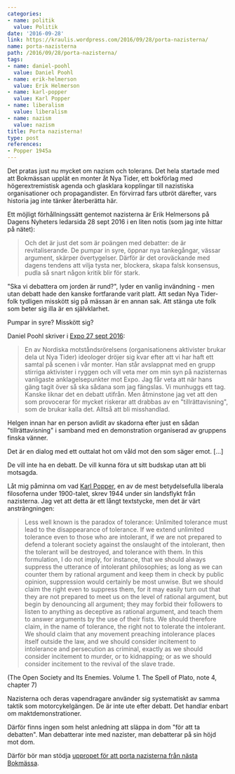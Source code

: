 ```yaml
---
categories:
- name: politik
  value: Politik
date: '2016-09-28'
link: https://kraulis.wordpress.com/2016/09/28/porta-nazisterna/
name: porta-nazisterna
path: /2016/09/28/porta-nazisterna/
tags:
- name: daniel-poohl
  value: Daniel Poohl
- name: erik-helmerson
  value: Erik Helmerson
- name: karl-popper
  value: Karl Popper
- name: liberalism
  value: liberalism
- name: nazism
  value: nazism
title: Porta nazisterna!
type: post
references:
- Popper 1945a
---
```

Det pratas just nu mycket om nazism och tolerans. Det hela startade med att Bokmässan upplät en monter åt Nya Tider, ett bokförlag med högerextremistisk agenda och glasklara kopplingar till nazistiska organisationer och propagandister. En förvirrad fars utbröt därefter, vars historia jag inte tänker återberätta här.

Ett möjligt förhållningssätt gentemot nazisterna är Erik Helmersons på Dagens Nyheters ledarsida 28 sept 2016 i en liten notis (som jag inte hittar på nätet):

> Och det är just det som är poängen med debatter: de är revitaliserande. De pumpar in syre, öppnar nya tankegångar, vässar argument, skärper övertygelser. Därför är det oroväckande med dagens tendens att vilja tysta ner, blockera, skapa falsk konsensus, pudla så snart någon kritik blir för stark.

"Ska vi debattera om jorden är rund?", lyder en vanlig invändning - men utan debatt hade den kanske fortfarande varit platt. Att sedan Nya Tider-folk tydligen misskött sig på mässan är en annan sak. Att stänga ute folk som beter sig illa är en självklarhet.

Pumpar in syre? Misskött sig?

Daniel Poohl skriver i [Expo 27 sept 2016](http://expo.se/2016/extremhogern-vill-inte-ha-en-debatt_7160.html):

> En av Nordiska motståndsrörelsens (organisationens aktivister brukar dela ut Nya Tider) ideologer dröjer sig kvar efter att vi har haft ett samtal på scenen i vår monter. Han står avslappnat med en grupp stirriga aktivister i ryggen och vill veta mer om min syn på nazisternas vanligaste anklagelsepunkter mot Expo. Jag får veta att när hans gäng tagit över så ska sådana som jag fängslas. Vi munhuggs ett tag. Kanske liknar det en debatt utifrån. Men åtminstone jag vet att den som provocerar för mycket riskerar att drabbas av en "tillrättavisning", som de brukar kalla det. Alltså att bli misshandlad. 

Helgen innan har en person avlidit av skadorna efter just en sådan "tillrättavisning" i samband med en demonstration organiserad av gruppens finska vänner. 

Det är en dialog med ett outtalat hot om våld mot den som säger emot. [...]

De vill inte ha en debatt. De vill kunna föra ut sitt budskap utan att bli motsagda.

Låt mig påminna om vad [Karl Popper](/karl-popper/), en av de mest betydelsefulla liberala filosoferna under 1900-talet, skrev 1944 under sin landsflykt från nazisterna. Jag vet att detta är ett långt textstycke, men det är värt ansträngningen:

> Less well known is the paradox of tolerance: Unlimited tolerance must lead to the disappearance of tolerance. If we extend unlimited tolerance even to those who are intolerant, if we are not prepared to defend a tolerant society against the onslaught of the intolerant, then the tolerant will be destroyed, and tolerance with them. In this formulation, I do not imply, for instance, that we should always suppress the utterance of intolerant philosophies; as long as we can counter them by rational argument and keep them in check by public opinion, suppression would certainly be most unwise. But we should claim the right even to suppress them, for it may easily turn out that they are not prepared to meet us on the level of rational argument, but begin by denouncing all argument; they may forbid their followers to listen to anything as deceptive as rational argument, and teach them to answer arguments by the use of their fists. We should therefore claim, in the name of tolerance, the right not to tolerate the intolerant. We should claim that any movement preaching intolerance places itself outside the law, and we should consider incitement to intolerance and persecution as criminal, exactly as we should consider incitement to murder, or to kidnapping; or as we should consider incitement to the revival of the slave trade.

(The Open Society and Its Enemies. Volume 1. The Spell of Plato, note 4, chapter 7)

Nazisterna och deras vapendragare använder sig systematiskt av samma taktik som motorcykelgängen. De är inte ute efter debatt. Det handlar enbart om maktdemonstrationer.

Därför finns ingen som helst anledning att släppa in dom "för att ta debatten". Man debatterar inte med nazister, man debatterar på sin höjd mot dom.

Därför bör man stödja [uppropet för att porta nazisterna från nästa Bokmässa](http://upprop.nu/NVUT).
